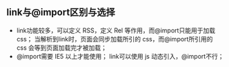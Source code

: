 
## link与@import区别与选择

- link功能较多，可以定义 RSS，定义 Rel 等作用，而@import只能用于加载 css；
当解析到link时，页面会同步加载所引的 css，而@import所引用的 css 会等到页面加载完才被加载；
- @import需要 IE5 以上才能使用；
link可以使用 js 动态引入，@import不行；
